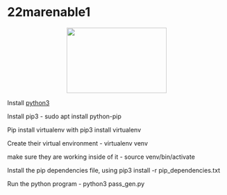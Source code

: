 # 22marenable1
<p align="center">
  <img width="230" height="150" src="https://s3.amazonaws.com/spectrumnews-web-assets/wp-content/uploads/2018/11/13154625/20181112-SHANK3monkey-844.jpg">
</p>

Install [python3](https://www.python.org/)    

Install pip3 - sudo apt install python-pip  

Pip install virtualenv with pip3 install virtualenv  

Create their virtual environment - virtualenv venv  

make sure they are working inside of it - source venv/bin/activate  

Install the pip dependencies file, using pip3 install -r pip_dependencies.txt  

Run the python program - python3 pass_gen.py  
